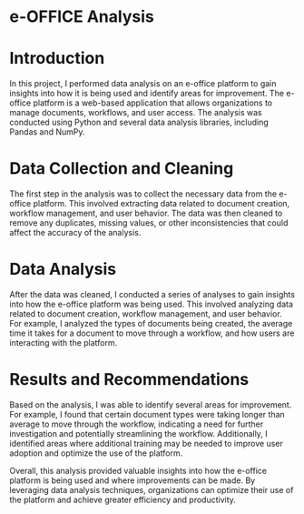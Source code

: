 # e-OFFICE Analysis
# Introduction

In this project, I performed data analysis on an e-office platform to gain insights into how it is being used and identify areas for improvement. The e-office platform is a web-based application that allows organizations to manage documents, workflows, and user access. The analysis was conducted using Python and several data analysis libraries, including Pandas and NumPy.

# Data Collection and Cleaning

The first step in the analysis was to collect the necessary data from the e-office platform. This involved extracting data related to document creation, workflow management, and user behavior. The data was then cleaned to remove any duplicates, missing values, or other inconsistencies that could affect the accuracy of the analysis.

# Data Analysis

After the data was cleaned, I conducted a series of analyses to gain insights into how the e-office platform was being used. This involved analyzing data related to document creation, workflow management, and user behavior. For example, I analyzed the types of documents being created, the average time it takes for a document to move through a workflow, and how users are interacting with the platform.

# Results and Recommendations

Based on the analysis, I was able to identify several areas for improvement. For example, I found that certain document types were taking longer than average to move through the workflow, indicating a need for further investigation and potentially streamlining the workflow. Additionally, I identified areas where additional training may be needed to improve user adoption and optimize the use of the platform.

Overall, this analysis provided valuable insights into how the e-office platform is being used and where improvements can be made. By leveraging data analysis techniques, organizations can optimize their use of the platform and achieve greater efficiency and productivity.




